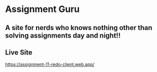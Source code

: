 # Assignment Guru

## A site for nerds who knows nothing other than solving assignments day and night!!

## Live Site
https://assignment-11-redo-client.web.app/


